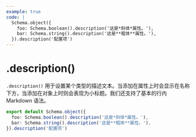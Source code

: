 ```yaml
---
example: true
code: |
  Schema.object({
    foo: Schema.boolean().description('这是*斜体*属性。'),
    bar: Schema.string().description('这是**粗体**属性。'),
  }).description('配置项')
---
```


# .description()

`.description()` 用于设置某个类型的描述文本。当添加在属性上时会显示在名称下方，当添加在对象上时则会表现为小标题。我们还支持了基本的行内 Markdown 语法。

```ts
export default Schema.object({
  foo: Schema.boolean().description('这是*斜体*属性。'),
  bar: Schema.string().description('这是**粗体**属性。'),
}).description('配置项')
```
